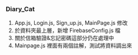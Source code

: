 ### Diary_Cat
1. App.js, Login.js, Sign_up.js, MainPage.js 修改
2. 於資料夾最上層，新增 FirebaseConfig.js 檔
3. 關於信箱驗證&忘記密碼這部分仍在處理中
4. Mainpage.js 裡面有兩個註解，測試將資料調出來
